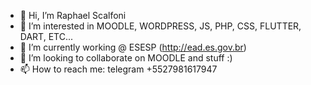 - 👋 Hi, I’m Raphael Scalfoni
- 👀 I’m interested in MOODLE, WORDPRESS, JS, PHP, CSS, FLUTTER, DART, ETC...
- 🌱 I’m currently working @ ESESP (http://ead.es.gov.br)
- 💞️ I’m looking to collaborate on MOODLE and stuff :)
- 📫 How to reach me: telegram +5527981617947

<!---
darksphere1/darksphere1 is a ✨ special ✨ repository because its `README.md` (this file) appears on your GitHub profile.
You can click the Preview link to take a look at your changes.
--->
